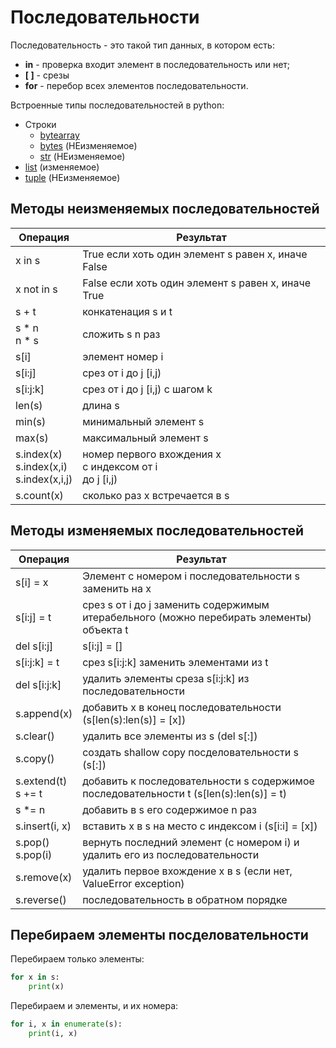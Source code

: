 # Последовательности

Последовательность - это такой тип данных, в котором есть:
* **in** - проверка входит элемент в последовательность или нет;
* **\[ \]** - срезы
* **for** - перебор всех элементов последовательности.

Встроенные типы последовательностей в python:
* Строки
  * [bytearray](https://docs.python.org/3/library/stdtypes.html?highlight=bytearray#bytearray)
  * [bytes](https://docs.python.org/3/library/stdtypes.html?highlight=bytearray#bytes) (НЕизменяемое)
  * [str](https://docs.python.org/3/library/stdtypes.html?highlight=bytearray#text-sequence-type-str) (НЕизменяемое)
* [list](https://docs.python.org/3/library/stdtypes.html?highlight=bytearray#lists) (изменяемое)
* [tuple](https://docs.python.org/3/library/stdtypes.html?highlight=bytearray#tuples) (НЕизменяемое)

## Методы неизменяемых последовательностей

| Операция | Результат |
|--|----|
| x in s | True если хоть один элемент s равен x, иначе False |
| x not in s | False если хоть один элемент s равен x, иначе True |
| s + t | конкатенация s и t |
| s \* n <br/> n \* s | сложить s n раз |
| s\[i\] | элемент номер i |
| s\[i:j\] | срез от i до j \[i,j\) |
| s\[i:j:k\] | срез от i до j \[i,j\) с шагом k |
| len\(s\) | длина s     |
| min\(s\) | минимальный элемент s |    
| max\(s\) | максимальный элемент s    | 
| s.index\(x\)<br/>s.index\(x,i\)<br/>s.index\(x,i,j\) | номер первого вхождения х<br/>с индексом от i<br/>до j \[i,j\) |
| s.count\(x\) | сколько раз х встречается в s |

## Методы изменяемых последовательностей

| Операция | Результат |
|--|----|
| s\[i\] = x | Элемент с номером i последовательности s заменить на x     |
| s\[i:j\] = t | срез s от i до j заменить содержимым итерабельного \(можно перебирать элементы\) объекта t    | 
| del s\[i:j\] | s\[i:j\] = \[\]    | 
| s\[i:j:k\] = t | срез s\[i:j:k\] заменить элементами из t |
| del s\[i:j:k\] | удалить элементы среза s\[i:j:k\] из последовательности  |
| s.append\(x\) | добавить x в конец последовательности \(s\[len\(s\):len\(s\)\] = \[x\]\) |    
| s.clear\(\) | удалить все элементы из s \(del s\[:\]\) |
| s.copy\(\) | создать shallow copy посделовательности s \(s\[:\]\) |
| s.extend\(t\) <br/> s += t | добавить к последовательности s содержимое последовательности t \(s\[len\(s\):len\(s\)\] = t\) | 
| s *= n | добавить в s его содержимое n раз |
| s.insert\(i, x\) | вставить x в s на место с индексом i \(s\[i:i\] = \[x\]\) |    
| s.pop\(\)<br/>s.pop\(i\) | вернуть последний элемент \(с номером i\) и удалить его из последовательности  |
| s.remove\(x\) | удалить первое вхождение х в s (если нет, ValueError exception)|
| s.reverse\(\) | последовательность в обратном порядке |

## Перебираем элементы посделовательности

Перебираем только элементы:
```python
for x in s:
    print(x)
```

Перебираем и элементы, и их номера:
```python
for i, x in enumerate(s):
    print(i, x)
```